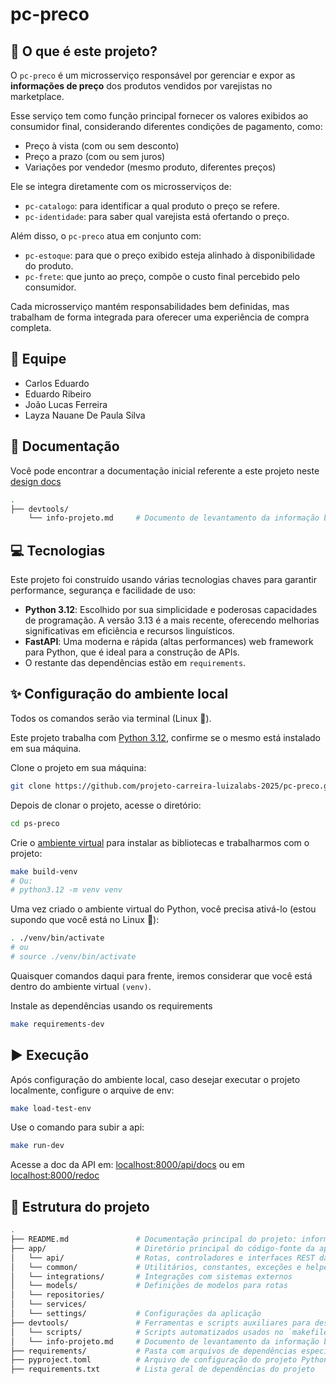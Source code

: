 # pc-preco

## 📌 O que é este projeto?

O `pc-preco` é um microsserviço responsável por gerenciar e expor as **informações de preço** dos produtos vendidos por
varejistas no marketplace.

Esse serviço tem como função principal fornecer os valores exibidos ao consumidor final, considerando diferentes
condições de pagamento, como:

- Preço à vista (com ou sem desconto)
- Preço a prazo (com ou sem juros)
- Variações por vendedor (mesmo produto, diferentes preços)

Ele se integra diretamente com os microsserviços de:

- `pc-catalogo`: para identificar a qual produto o preço se refere.
- `pc-identidade`: para saber qual varejista está ofertando o preço.

Além disso, o `pc-preco` atua em conjunto com:

- `pc-estoque`: para que o preço exibido esteja alinhado à disponibilidade do produto.
- `pc-frete`: que junto ao preço, compõe o custo final percebido pelo consumidor.

Cada microsserviço mantém responsabilidades bem definidas, mas trabalham de forma integrada para oferecer uma
experiência de compra completa.

## 👥 Equipe

- Carlos Eduardo
- Eduardo Ribeiro
- João Lucas Ferreira
- Layza Nauane De Paula Silva

## 📄 Documentação

<!-- Colar o design docs da sua aplicação no link abaixo -->

Você pode encontrar a documentação inicial referente a este projeto neste [design docs](https://github.com/projeto-carreira-luizalabs-2025/pc-preco/blob/main/devtools/info-projeto.md)

```bash
.
├── devtools/
    └── info-projeto.md     # Documento de levantamento da informação base
```

## 💻 Tecnologias

Este projeto foi construído usando várias tecnologias chaves para garantir performance, segurança e facilidade de uso:

- **Python 3.12**: Escolhido por sua simplicidade e poderosas capacidades de programação. A versão 3.13 é a mais recente, oferecendo melhorias significativas em eficiência e recursos linguísticos.
- **FastAPI**: Uma moderna e rápida (altas performances) web framework para Python, que é ideal para a construção de APIs.
- O restante das dependências estão em `requirements`.

## ✨ Configuração do ambiente local

Todos os comandos serão via terminal (Linux 🐧).

Este projeto trabalha com [Python 3.12](https://docs.python.org/3.12/), confirme se o mesmo está instalado em sua máquina.

Clone o projeto em sua máquina:

```bash
git clone https://github.com/projeto-carreira-luizalabs-2025/pc-preco.git
```

Depois de clonar o projeto, acesse o diretório:

```bash
cd ps-preco
```

Crie o [ambiente virtual](https://docs.python.org/3.12/tutorial/venv.html)
para instalar as bibliotecas e trabalharmos com o projeto:

```bash
make build-venv
# Ou:
# python3.12 -m venv venv
```

Uma vez criado o ambiente virtual do Python, você precisa ativá-lo
(estou supondo que você está no Linux 🐧):

```bash
. ./venv/bin/activate
# ou
# source ./venv/bin/activate
```

Quaisquer comandos daqui para frente, iremos considerar que você está dentro
do ambiente virtual `(venv)`.

Instale as dependências usando os requirements

```bash
make requirements-dev
```

## ▶️ Execução

Após configuração do ambiente local, caso desejar executar o projeto localmente, configure o arquive de env:

```bash
make load-test-env
```

Use o comando para subir a api:

```bash
make run-dev
```

Acesse a doc da API em: [localhost:8000/api/docs](http://0.0.0.0:8000/api/docs) ou em [localhost:8000/redoc](http://0.0.0.0:8000/redoc)

## 📁 Estrutura do projeto

```bash
.
├── README.md               # Documentação principal do projeto: informações do projeto, instruções de setup, uso e execução
├── app/                    # Diretório principal do código-fonte da aplicação (em construção)
│   └── api/                # Rotas, controladores e interfaces REST da aplicação
│   └── common/             # Utilitários, constantes, exceções e helpers compartilhados entre os módulos
│   └── integrations/       # Integrações com sistemas externos
│   └── models/             # Definições de modelos para rotas
│   └── repositories/
│   └── services/
│   └── settings/           # Configurações da aplicação
├── devtools/               # Ferramentas e scripts auxiliares para desenvolvimento
│   └── scripts/            # Scripts automatizados usados no `makefile` (ex: configuração de ambiente)
│   └── info-projeto.md     # Documento de levantamento da informação base
├── requirements/           # Pasta com arquivos de dependências específicas (ex: develop.txt, base.txt)
├── pyproject.toml          # Arquivo de configuração do projeto Python
├── requirements.txt        # Lista geral de dependências do projeto

```
